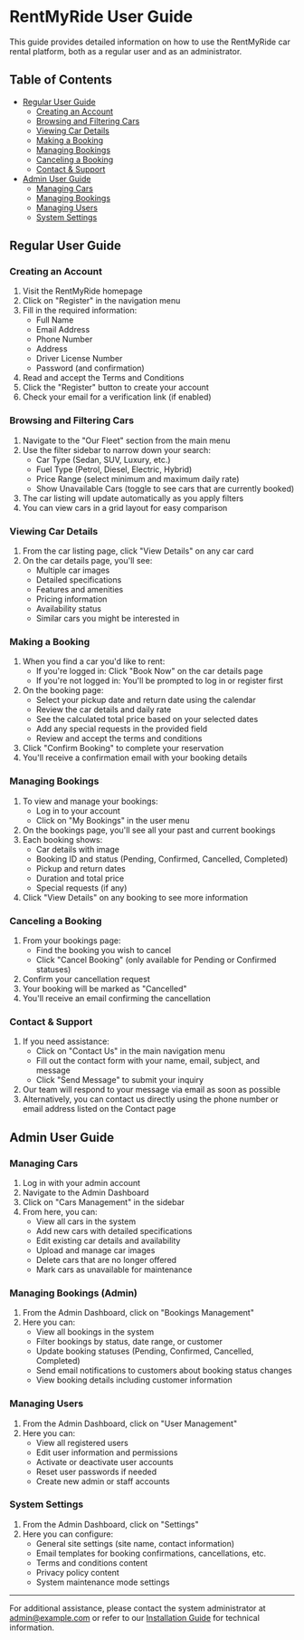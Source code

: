 # RentMyRide User Guide

This guide provides detailed information on how to use the RentMyRide car rental platform, both as a regular user and as an administrator.

## Table of Contents

- [Regular User Guide](#regular-user-guide)
  - [Creating an Account](#creating-an-account)
  - [Browsing and Filtering Cars](#browsing-and-filtering-cars)
  - [Viewing Car Details](#viewing-car-details)
  - [Making a Booking](#making-a-booking)
  - [Managing Bookings](#managing-bookings)
  - [Canceling a Booking](#canceling-a-booking)
  - [Contact & Support](#contact--support)
- [Admin User Guide](#admin-user-guide)
  - [Managing Cars](#managing-cars)
  - [Managing Bookings](#managing-bookings-admin)
  - [Managing Users](#managing-users)
  - [System Settings](#system-settings)

## Regular User Guide

### Creating an Account

1. Visit the RentMyRide homepage
2. Click on "Register" in the navigation menu
3. Fill in the required information:
   - Full Name
   - Email Address
   - Phone Number
   - Address
   - Driver License Number
   - Password (and confirmation)
4. Read and accept the Terms and Conditions
5. Click the "Register" button to create your account
6. Check your email for a verification link (if enabled)

### Browsing and Filtering Cars

1. Navigate to the "Our Fleet" section from the main menu
2. Use the filter sidebar to narrow down your search:
   - Car Type (Sedan, SUV, Luxury, etc.)
   - Fuel Type (Petrol, Diesel, Electric, Hybrid)
   - Price Range (select minimum and maximum daily rate)
   - Show Unavailable Cars (toggle to see cars that are currently booked)
3. The car listing will update automatically as you apply filters
4. You can view cars in a grid layout for easy comparison

### Viewing Car Details

1. From the car listing page, click "View Details" on any car card
2. On the car details page, you'll see:
   - Multiple car images
   - Detailed specifications
   - Features and amenities
   - Pricing information
   - Availability status
   - Similar cars you might be interested in

### Making a Booking

1. When you find a car you'd like to rent:
   - If you're logged in: Click "Book Now" on the car details page
   - If you're not logged in: You'll be prompted to log in or register first
2. On the booking page:
   - Select your pickup date and return date using the calendar
   - Review the car details and daily rate
   - See the calculated total price based on your selected dates
   - Add any special requests in the provided field
   - Review and accept the terms and conditions
3. Click "Confirm Booking" to complete your reservation
4. You'll receive a confirmation email with your booking details

### Managing Bookings

1. To view and manage your bookings:
   - Log in to your account
   - Click on "My Bookings" in the user menu
2. On the bookings page, you'll see all your past and current bookings
3. Each booking shows:
   - Car details with image
   - Booking ID and status (Pending, Confirmed, Cancelled, Completed)
   - Pickup and return dates
   - Duration and total price
   - Special requests (if any)
4. Click "View Details" on any booking to see more information

### Canceling a Booking

1. From your bookings page:
   - Find the booking you wish to cancel
   - Click "Cancel Booking" (only available for Pending or Confirmed statuses)
2. Confirm your cancellation request
3. Your booking will be marked as "Cancelled"
4. You'll receive an email confirming the cancellation

### Contact & Support

1. If you need assistance:
   - Click on "Contact Us" in the main navigation menu
   - Fill out the contact form with your name, email, subject, and message
   - Click "Send Message" to submit your inquiry
2. Our team will respond to your message via email as soon as possible
3. Alternatively, you can contact us directly using the phone number or email address listed on the Contact page

## Admin User Guide

### Managing Cars

1. Log in with your admin account
2. Navigate to the Admin Dashboard
3. Click on "Cars Management" in the sidebar
4. From here, you can:
   - View all cars in the system
   - Add new cars with detailed specifications
   - Edit existing car details and availability
   - Upload and manage car images
   - Delete cars that are no longer offered
   - Mark cars as unavailable for maintenance

### Managing Bookings (Admin)

1. From the Admin Dashboard, click on "Bookings Management"
2. Here you can:
   - View all bookings in the system
   - Filter bookings by status, date range, or customer
   - Update booking statuses (Pending, Confirmed, Cancelled, Completed)
   - Send email notifications to customers about booking status changes
   - View booking details including customer information

### Managing Users

1. From the Admin Dashboard, click on "User Management"
2. Here you can:
   - View all registered users
   - Edit user information and permissions
   - Activate or deactivate user accounts
   - Reset user passwords if needed
   - Create new admin or staff accounts

### System Settings

1. From the Admin Dashboard, click on "Settings"
2. Here you can configure:
   - General site settings (site name, contact information)
   - Email templates for booking confirmations, cancellations, etc.
   - Terms and conditions content
   - Privacy policy content
   - System maintenance mode settings

---

For additional assistance, please contact the system administrator at admin@example.com or refer to our [Installation Guide](INSTALLATION.md) for technical information. 